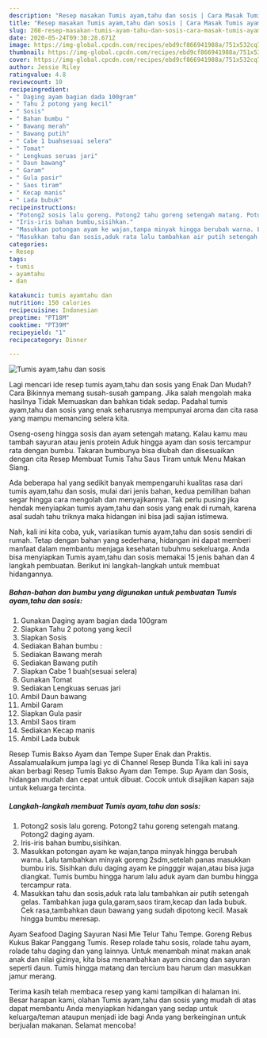 ```yaml
---
description: "Resep masakan Tumis ayam,tahu dan sosis | Cara Masak Tumis ayam,tahu dan sosis Yang Enak Banget"
title: "Resep masakan Tumis ayam,tahu dan sosis | Cara Masak Tumis ayam,tahu dan sosis Yang Enak Banget"
slug: 208-resep-masakan-tumis-ayam-tahu-dan-sosis-cara-masak-tumis-ayam-tahu-dan-sosis-yang-enak-banget
date: 2020-05-24T09:38:28.671Z
image: https://img-global.cpcdn.com/recipes/ebd9cf866941988a/751x532cq70/tumis-ayamtahu-dan-sosis-foto-resep-utama.jpg
thumbnail: https://img-global.cpcdn.com/recipes/ebd9cf866941988a/751x532cq70/tumis-ayamtahu-dan-sosis-foto-resep-utama.jpg
cover: https://img-global.cpcdn.com/recipes/ebd9cf866941988a/751x532cq70/tumis-ayamtahu-dan-sosis-foto-resep-utama.jpg
author: Jessie Riley
ratingvalue: 4.8
reviewcount: 10
recipeingredient:
- " Daging ayam bagian dada 100gram"
- " Tahu 2 potong yang kecil"
- " Sosis"
- " Bahan bumbu "
- " Bawang merah"
- " Bawang putih"
- " Cabe 1 buahsesuai selera"
- " Tomat"
- " Lengkuas seruas jari"
- " Daun bawang"
- " Garam"
- " Gula pasir"
- " Saos tiram"
- " Kecap manis"
- " Lada bubuk"
recipeinstructions:
- "Potong2 sosis lalu goreng. Potong2 tahu goreng setengah matang. Potong2 daging ayam."
- "Iris-iris bahan bumbu,sisihkan."
- "Masukkan potongan ayam ke wajan,tanpa minyak hingga berubah warna. Lalu tambahkan minyak goreng 2sdm,setelah panas masukkan bumbu iris. Sisihkan dulu daging ayam ke pingggir wajan,atau bisa juga diangkat. Tumis bumbu hingga harum lalu aduk ayam dan bumbu hingga tercampur rata."
- "Masukkan tahu dan sosis,aduk rata lalu tambahkan air putih setengah gelas. Tambahkan juga gula,garam,saos tiram,kecap dan lada bubuk. Cek rasa,tambahkan daun bawang yang sudah dipotong kecil. Masak hingga bumbu meresap."
categories:
- Resep
tags:
- tumis
- ayamtahu
- dan

katakunci: tumis ayamtahu dan 
nutrition: 150 calories
recipecuisine: Indonesian
preptime: "PT18M"
cooktime: "PT39M"
recipeyield: "1"
recipecategory: Dinner

---
```



![Tumis ayam,tahu dan sosis](https://img-global.cpcdn.com/recipes/ebd9cf866941988a/751x532cq70/tumis-ayamtahu-dan-sosis-foto-resep-utama.jpg)

Lagi mencari ide resep tumis ayam,tahu dan sosis yang Enak Dan Mudah? Cara Bikinnya memang susah-susah gampang. Jika salah mengolah maka hasilnya Tidak Memuaskan dan bahkan tidak sedap. Padahal tumis ayam,tahu dan sosis yang enak seharusnya mempunyai aroma dan cita rasa yang mampu memancing selera kita.

Oseng-oseng hingga sosis dan ayam setengah matang. Kalau kamu mau tambah sayuran atau jenis protein Aduk hingga ayam dan sosis tercampur rata dengan bumbu. Takaran bumbunya bisa diubah dan disesuaikan dengan cita Resep Membuat Tumis Tahu Saus Tiram untuk Menu Makan Siang.

Ada beberapa hal yang sedikit banyak mempengaruhi kualitas rasa dari tumis ayam,tahu dan sosis, mulai dari jenis bahan, kedua pemilihan bahan segar hingga cara mengolah dan menyajikannya. Tak perlu pusing jika hendak menyiapkan tumis ayam,tahu dan sosis yang enak di rumah, karena asal sudah tahu triknya maka hidangan ini bisa jadi sajian istimewa.


Nah, kali ini kita coba, yuk, variasikan tumis ayam,tahu dan sosis sendiri di rumah. Tetap dengan bahan yang sederhana, hidangan ini dapat memberi manfaat dalam membantu menjaga kesehatan tubuhmu sekeluarga. Anda bisa menyiapkan Tumis ayam,tahu dan sosis memakai 15 jenis bahan dan 4 langkah pembuatan. Berikut ini langkah-langkah untuk membuat hidangannya.

<!--inarticleads1-->

##### Bahan-bahan dan bumbu yang digunakan untuk pembuatan Tumis ayam,tahu dan sosis:

1. Gunakan  Daging ayam bagian dada 100gram
1. Siapkan  Tahu 2 potong yang kecil
1. Siapkan  Sosis
1. Sediakan  Bahan bumbu :
1. Sediakan  Bawang merah
1. Sediakan  Bawang putih
1. Siapkan  Cabe 1 buah(sesuai selera)
1. Gunakan  Tomat
1. Sediakan  Lengkuas seruas jari
1. Ambil  Daun bawang
1. Ambil  Garam
1. Siapkan  Gula pasir
1. Ambil  Saos tiram
1. Sediakan  Kecap manis
1. Ambil  Lada bubuk


Resep Tumis Bakso Ayam dan Tempe Super Enak dan Praktis. Assalamualaikum jumpa lagi yc di Channel Resep Bunda Tika kali ini saya akan berbagi Resep Tumis Bakso Ayam dan Tempe. Sup Ayam dan Sosis, hidangan mudah dan cepat untuk dibuat. Cocok untuk disajikan kapan saja untuk keluarga tercinta. 

<!--inarticleads2-->

##### Langkah-langkah membuat Tumis ayam,tahu dan sosis:

1. Potong2 sosis lalu goreng. Potong2 tahu goreng setengah matang. Potong2 daging ayam.
1. Iris-iris bahan bumbu,sisihkan.
1. Masukkan potongan ayam ke wajan,tanpa minyak hingga berubah warna. Lalu tambahkan minyak goreng 2sdm,setelah panas masukkan bumbu iris. Sisihkan dulu daging ayam ke pingggir wajan,atau bisa juga diangkat. Tumis bumbu hingga harum lalu aduk ayam dan bumbu hingga tercampur rata.
1. Masukkan tahu dan sosis,aduk rata lalu tambahkan air putih setengah gelas. Tambahkan juga gula,garam,saos tiram,kecap dan lada bubuk. Cek rasa,tambahkan daun bawang yang sudah dipotong kecil. Masak hingga bumbu meresap.


Ayam Seafood Daging Sayuran Nasi Mie Telur Tahu Tempe. Goreng Rebus Kukus Bakar Panggang Tumis. Resep rolade tahu sosis, rolade tahu ayam, rolade tahu daging dan yang lainnya. Untuk menambah minat makan anak anak dan nilai gizinya, kita bisa menambahkan ayam cincang dan sayuran seperti daun. Tumis hingga matang dan tercium bau harum dan masukkan jamur merang. 

Terima kasih telah membaca resep yang kami tampilkan di halaman ini. Besar harapan kami, olahan Tumis ayam,tahu dan sosis yang mudah di atas dapat membantu Anda menyiapkan hidangan yang sedap untuk keluarga/teman ataupun menjadi ide bagi Anda yang berkeinginan untuk berjualan makanan. Selamat mencoba!
